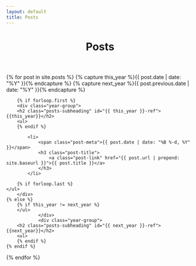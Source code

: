 ```yaml
---
layout: default
title: Posts
---
```

<div class="post-list">
	<header class="page-header">
		<h1 class="page-title">Posts</h1>
	</header>
	{% for post in site.posts %}
		{% capture this_year %}{{ post.date | date: "%Y" }}{% endcapture %}
		{% capture next_year %}{{ post.previous.date | date: "%Y" }}{% endcapture %}

		{% if forloop.first %}
		<div class="year-group">
		<h2 class="posts-subheading" id="{{ this_year }}-ref">{{this_year}}</h2>
		<ul>
		{% endif %}

			<li>
				<span class="post-meta">{{ post.date | date: "%B %-d, %Y" }}</span>
				<h3 class="post-title">
					<a class="post-link" href="{{ post.url | prepend: site.baseurl }}">{{ post.title }}</a>
				</h3>
			</li>

		{% if forloop.last %}
    </ul>
		</div>
    {% else %}
        {% if this_year != next_year %}
        </ul>
				</div>
				<div class="year-group">
        <h2 class="posts-subheading" id="{{ next_year }}-ref">{{next_year}}</h2>
        <ul>
        {% endif %}
    {% endif %}
{% endfor %}
</div>
